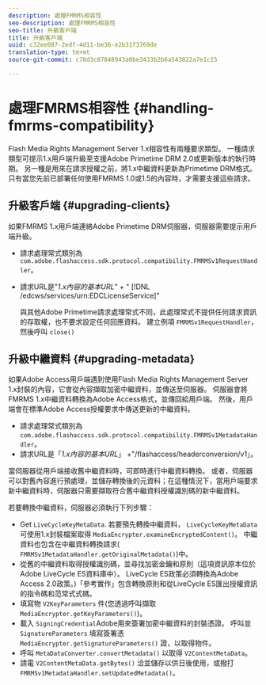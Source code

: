 ```yaml
---
description: 處理FMRMS相容性
seo-description: 處理FMRMS相容性
seo-title: 升級客戶端
title: 升級客戶端
uuid: c32ee087-2edf-4d11-be36-e2b31f3769de
translation-type: tm+mt
source-git-commit: c78d3c87848943a0be3433b2b6a543822a7e1c15

---
```



# 處理FMRMS相容性 {#handling-fmrms-compatibility}

Flash Media Rights Management Server 1.x相容性有兩種要求類型。 一種請求類型可提示1.x用戶端升級至支援Adobe Primetime DRM 2.0或更新版本的執行時期。 另一種是用來在請求授權之前，將1.x中繼資料更新為Primetime DRM格式。 只有當您先前已部署任何使用FMRMS 1.0或1.5的內容時，才需要支援這些請求。

## 升級客戶端 {#upgrading-clients}

如果FMRMS 1.x用戶端連絡Adobe Primetime DRM伺服器，伺服器需要提示用戶端升級。

* 請求處理常式類別為 `com.adobe.flashaccess.sdk.protocol.compatibility.FMRMSv1RequestHandler`。
* 請求URL是&quot;*1.x內容的基本URL*&quot; + &quot; [!DNL /edcws/services/urn:EDCLicenseService]&quot;

   與其他Adobe Primetime請求處理常式不同，此處理常式不提供任何請求資訊的存取權，也不要求設定任何回應資料。 建立例項 `FMRMSv1RequestHandler`，然後呼叫 `close()`

## 升級中繼資料 {#upgrading-metadata}

如果Adobe Access用戶端遇到使用Flash Media Rights Management Server 1.x封裝的內容，它會從內容擷取加密中繼資料，並傳送至伺服器。 伺服器會將FMRMS 1.x中繼資料轉換為Adobe Access格式，並傳回給用戶端。 然後，用戶端會在標準Adobe Access授權要求中傳送更新的中繼資料。

* 請求處理常式類別為 `com.adobe.flashaccess.sdk.protocol.compatibility.FMRMSv1MetadataHandler`。
* 請求URL是「*1.x內容的基本URL*」 +&quot;/flashaccess/headerconversion/v1」。

當伺服器從用戶端接收舊中繼資料時，可即時進行中繼資料轉換。 或者，伺服器可以對舊內容進行預處理，並儲存轉換後的元資料；在這種情況下，當用戶端要求新中繼資料時，伺服器只需要擷取符合舊中繼資料授權識別碼的新中繼資料。

若要轉換中繼資料，伺服器必須執行下列步驟：

* Get `LiveCycleKeyMetaData`. 若要預先轉換中繼資料， `LiveCycleKeyMetaData` 可使用1.x封裝檔案取得 `MediaEncrypter.examineEncryptedContent()`。 中繼資料也包含在中繼資料轉換請求( `FMRMSv1MetadataHandler.getOriginalMetadata()`)中。
* 從舊的中繼資料取得授權識別碼，並尋找加密金鑰和原則（這項資訊原本位於Adobe LiveCycle ES資料庫中）。 LiveCycle ES政策必須轉換為Adobe Access 2.0政策。)「參考實作」包含轉換原則和從LiveCycle ES匯出授權資訊的指令碼和范常式式碼。
* 填寫物 `V2KeyParameters` 件(您透過呼叫擷取 `MediaEncrypter.getKeyParameters()`)。
* 載入 `SigningCredential`Adobe用來簽署加密中繼資料的封裝憑證。 呼叫並 `SignatureParameters` 填寫簽署憑 `MediaEncrypter.getSignatureParameters()` 證，以取得物件。
* 呼叫 `MetaDataConverter.convertMetadata()` 以取得 `V2ContentMetaData`。
* 請電 `V2ContentMetaData.getBytes()` 洽並儲存以供日後使用，或撥打 `FMRMSv1MetadataHandler.setUpdatedMetadata()`。